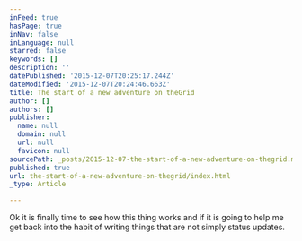 ```yaml
---
inFeed: true
hasPage: true
inNav: false
inLanguage: null
starred: false
keywords: []
description: ''
datePublished: '2015-12-07T20:25:17.244Z'
dateModified: '2015-12-07T20:24:46.663Z'
title: The start of a new adventure on theGrid
author: []
authors: []
publisher:
  name: null
  domain: null
  url: null
  favicon: null
sourcePath: _posts/2015-12-07-the-start-of-a-new-adventure-on-thegrid.md
published: true
url: the-start-of-a-new-adventure-on-thegrid/index.html
_type: Article

---
```

Ok it is finally time to see how this thing works and if it is going to help me get back into the habit of writing things that are not simply status updates.